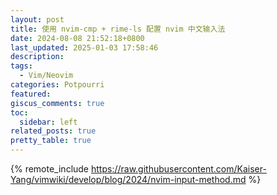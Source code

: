 ```yaml
---
layout: post
title: 使用 nvim-cmp + rime-ls 配置 nvim 中文输入法
date: 2024-08-08 21:52:18+0800
last_updated: 2025-01-03 17:58:46
description:
tags:
  - Vim/Neovim
categories: Potpourri
featured:
giscus_comments: true
toc:
  sidebar: left
related_posts: true
pretty_table: true
---
```


{% remote_include https://raw.githubusercontent.com/Kaiser-Yang/vimwiki/develop/blog/2024/nvim-input-method.md %}
